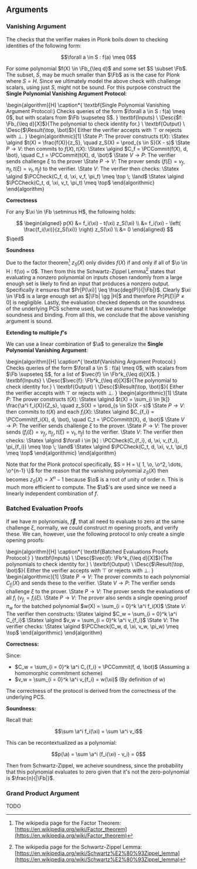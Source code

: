 ## Arguments

### Vanishing Argument

<!-- TODO: Generally fine, but cleanup -->

The checks that the verifier makes in Plonk boils down to checking identities
of the following form:

$$\forall a \in S : f(a) \meq 0$$

For some polynomial $f(X) \in \Fb_{\leq d}$ and some set $S \subset \Fb$. The
subset, $S$, may be much smaller than $\Fb$ as is the case for Plonk where
$S = H$. Since we ultimately model the above check with challenge scalars,
using just $S$, might not be sound. For this purpose construct the **Single
Polynomial Vanishing Argument Protocol**:

\begin{algorithm}[H]
\caption*{
  \textbf{Single Polynomial Vanishing Argument Protocol:} Checks queries
  of the form $\forall a \in S : f(a) \meq 0$, but with scalars from $\Fb
  \supseteq S$.
}
\textbf{Inputs} \\
  \Desc{$f: \Fb_{\leq d}[X]$}{The polynomial to check identity for.} \\
\textbf{Output} \\
  \Desc{$\Result(\top, \bot)$}{
    Either the verifier accepts with $\top$ or rejects with $\bot$.
  }
\begin{algorithmic}[1]
  \State $P:$ The prover constructs $t(X)$:
    \Statex \algind $t(X) = \frac{f(X)}{z_S}, \quad z_S(X) = \prod_{s \in S}(X - s)$
  \State $P \to V:$ then commits to $f(X), t(X)$:
    \Statex \algind $C_f = \PCCommit(f(X), d, \bot), \quad C_t = \PCCommit(t(X), d, \bot)$
  \State $V \to P:$ The verifier sends challenge $\xi$ to the prover
  \State $P \to V:$ The prover sends $(f(\xi) = v_f, \pi_f, t(\xi) = v_t, \pi_f)$ to the verifier.
  \State $V:$ The verifier then checks:
    \Statex \algind $\PCCheck(C_f, d, \xi, v_f, \pi_f) \meq \top \; \land$
    \Statex \algind $\PCCheck(C_t, d, \xi, v_t, \pi_t) \meq \top$
  \end{algorithmic}
\end{algorithm}

**Correctness**

For any $\xi \in \Fb \setminus H$, the following holds:

$$
\begin{aligned}
p(X) &= f_i(\xi) - t(\xi) z_S(\xi) \\
     &= f_i(\xi) - \left( \frac{f_i(\xi)}{z_S(\xi)} \right) z_S(\xi) \\
     &= 0
\end{aligned}
$$
$\qed$

**Soundness**

Due to the factor theorem[^factor-theorem] $z_S(X)$ only divides $f(X)$ if and
only if all of $\o \in H : f(\o) = 0$. Then from this the Schwartz-Zippel
Lemma[^schwartz-zippel] states that evaluating a nonzero polynomial on
inputs chosen randomly from a large enough set is likely to find an input
that produces a nonzero output. Specifically it ensures that $Pr[P(\xi)]
\leq \frac{deg(P)}{|\Fb|}$. Clearly $\xi \in \Fb$ is a large enough set as
$|\Fb| \gg |H|$ and therefore $Pr[P(\xi) | P \neq 0]$ is negligible. Lastly,
the evaluation checked depends on the soundness of the underlying PCS scheme
used, but we assume that it has knowledge soundness and binding. From all
this, we conclude that the above vanishing argument is sound.

[^schwartz-zippel]: The wikipedia page for the Schwartz-Zippel Lemma: [https://en.wikipedia.org/wiki/Schwartz%E2%80%93Zippel_lemma](https://en.wikipedia.org/wiki/Schwartz%E2%80%93Zippel_lemma)
[^factor-theorem]: The wikipedia page for the Factor Theorem: [https://en.wikipedia.org/wiki/Factor_theorem](https://en.wikipedia.org/wiki/Factor_theorem)

**Extending to multiple $f$'s**

We can use a linear combination of $\a$ to generalize the **Single Polynomial
Vanishing Argument**:

\begin{algorithm}[H]
\caption*{
  \textbf{Vanishing Argument Protocol:} Checks queries of the form $\forall
  a \in S : f(a) \meq 0$, with scalars from $\Fb \supseteq S$, for a list
  of $\vec{f} \in \Fb^k_{\leq d}[X]$.
}
\textbf{Inputs} \\
  \Desc{$\vec{f}: \Fb^k_{\leq d}[X]$}{The polynomial to check identity for.} \\
\textbf{Output} \\
  \Desc{$\Result(\top, \bot)$}{
    Either the verifier accepts with $\top$ or rejects with $\bot$.
  }
\begin{algorithmic}[1]
  \State $P:$ The prover constructs $t(X)$:
    \Statex \algind $t(X) = \sum_{i \in [k]} \frac{\a^i f_i(X)}{Z_s}, \quad z_S(X) = \prod_{s \in S}(X - s)$
  \State $P \to V:$ then commits to $t(X)$ and each $f_i(X)$:
    \Statex \algind $C_{f_i} = \PCCommit(f_i(X), d, \bot), \quad C_t = \PCCommit(t(X), d, \bot)$
  \State $V \to P:$ The verifier sends challenge $\xi$ to the prover.
  \State $P \to V:$ The prover sends $(f_i(\xi) = v_{f_i}, \pi_{f_i}, t(\xi) = v_t, \pi_f)$ to the verifier.
  \State $V:$ The verifier then checks:
    \Statex \algind $\forall i \in [k] : \PCCheck(C_{f_i}, d, \xi, v_{f_i}, \pi_{f_i}) \meq \top \; \land$
    \Statex \algind $\PCCheck(C_t, d, \xi, v_t, \pi_t) \meq \top$
  \end{algorithmic}
\end{algorithm}

Note that for the Plonk protocol specifically, $S = H = \{ 1, \o, \o^2,
\dots, \o^{n-1} \}$ for the reason that the vanishing polynomial $z_S(X)$
then becomes $z_S(X) = X^n - 1$ because $\o$ is a root of unity of order
$n$. This is much more efficient to compute. The $\a$'s are used since we
need a linearly independent combination of $f$.

### Batched Evaluation Proofs

If we have $m$ polynomials, $\vec{f}$, that all need to evaluate to
zero at the same challenge $\xi$, normally, we could construct $m$ opening
proofs, and verify these. We can, however, use the following protocol to
only create a single opening proofs:

\begin{algorithm}[H]
\caption*{
  \textbf{Batched Evaluations Proofs Protocol:}
}
\textbf{Inputs} \\
  \Desc{$\vec{f}: \Fb^k_{\leq d}[X]$}{The polynomials to check identity for.} \\
\textbf{Output} \\
  \Desc{$\Result(\top, \bot)$}{
    Either the verifier accepts with $\top$ or rejects with $\bot$.
  }
\begin{algorithmic}[1]
  \State $P \to V:$ The prover commits to each polynomial $C_{f_i}(X)$ and sends these to the verifier.
  \State $V \to P:$ The verifier sends challenge $\xi$ to the prover.
  \State $P \to V:$ The prover sends the evaluations of all $f_i$ ($v_{f_i} = f_i(\xi)$.
  \State $P \to V:$ The prover also sends a single opening proof $\pi_w$ for the batched polynomial $w(X) = \sum_{i = 0}^k \a^i f_i(X)$
  \State $V:$ The verifier then constructs:
    \Statex \algind $C_w = \sum_{i = 0}^k \a^i C_{f_i}$
    \Statex \algind $v_w = \sum_{i = 0}^k \a^i v_{f_i}$
  \State $V:$ The verifier checks:
    \Statex \algind $\PCCheck(C_w, d, \xi, v_w, \pi_w) \meq \top$
  \end{algorithmic}
\end{algorithm}

**Correctness:**

Since:

- $C_w = \sum_{i = 0}^k \a^i C_{f_i} = \PCCommit(f, d, \bot)$ (Assuming a homomorphic commitment scheme)
- $v_w = \sum_{i = 0}^k \a^i v_{f_i} = w(\xi)$ (By definition of $w$)

The correctness of the protocol is derived from the correctness of the underlying PCS.

**Soundness:**

Recall that:

$$\sum \a^i f_i(\xi) = \sum \a^i v_i$$

This can be recontextualized as a polynomial:

$$p(\a) = \sum \a^i (f_i(\xi) - v_i) = 0$$

Then from Schwartz-Zippel, we acheive soundness, since the probability that
this polynomial evaluates to zero given that it's not the zero-polynomial
is $\frac{n}{|\Fb|}$.

### Grand Product Argument

TODO

<!--

## Outline

We now define the $\Surkal$ protocol using the above arguments.

\begin{algorithm}[H]
\caption*{
  \textbf{Surkål:} The Ultra-\plonk-ish NARK protocol.
}
\textbf{Inputs} \\
  \Desc{$f: W[\vec{t_{in}}] \to W[\vec{t_{out}}]$}{NP problem / program.} \\
  \Desc{$\vec{x} \in W[\vec{t_{in}}]$}{The possibly private input to the program $f$} \\
\textbf{Output} \\
  \Desc{$\Result(\top, \bot)$}{Either the verifier accepts with $\top$ or rejects with $\bot$}
\begin{algorithmic}[1]
  \State $(R: \Circuit, x: \PublicInputs, w : \Witness) = \mathrm{relation} \circ \mathrm{trace}(\mathrm{arithmetize}(f), \vec{x})$ 
  \State $\pi = \SurkalProver(R,x,w)$
  \State \textbf{return} $\SurkalVerifier(R,x,\pi)$
  \end{algorithmic}
\end{algorithm}

-->
